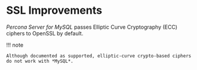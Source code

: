 # SSL Improvements

*Percona Server for MySQL* passes Elliptic Curve Cryptography (ECC) ciphers to OpenSSL by default.

!!! note

    Although documented as supported, elliptic-curve crypto-based ciphers do not work with *MySQL*.
